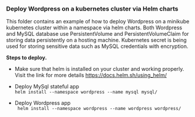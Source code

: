 ### Deploy Wordpress on a kubernetes cluster via Helm charts
This folder contains an example of how to deploy Wordpress on a minikube kubernetes cluster within a namespace via helm charts. Both Wordpress and MySQL database use PersistentVolume and PersistentVolumeClaim for storing data persistently on a hosting machine. Kubernetes secret is being used for storing sensitive data such as MySQL credentials with encryption. 

**Steps to deploy.**  

- Make sure that helm is installed on your cluster and working properly. Visit the link for more details https://docs.helm.sh/using_helm/  

- Deploy MySql stateful app   
`` helm install --namespace wordpress --name mysql mysql/ `` 

- Deploy Wordpress app  
`` helm install --namespace wordpress --name wordpress wordpress/``